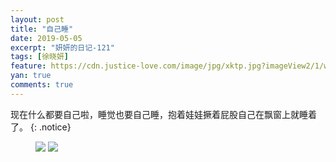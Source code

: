 ```yaml
---
layout: post
title: "自己睡"
date: 2019-05-05
excerpt: "妍妍的日记-121"
tags: [徐晓妍]
feature: https://cdn.justice-love.com/image/jpg/xktp.jpg?imageView2/1/w/1200/h/500
yan: true
comments: true
---
```

现在什么都要自己啦，睡觉也要自己睡，抱着娃娃撅着屁股自己在飘窗上就睡着了。
{: .notice}
<figure>
    <img src="{{ site.staticUrl }}/yanyan/image/zijishui1.jpg" />
    <img src="{{ site.staticUrl }}/yanyan/image/zijishui2.jpg" />
</figure>
